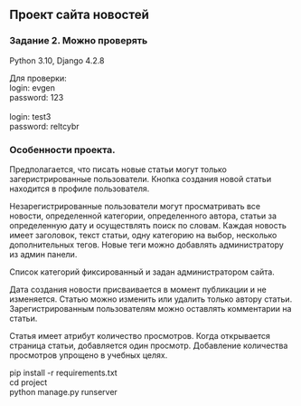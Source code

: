 <h2>Проект сайта новостей</h2>
<h3>Задание 2. Можно проверять</h3>
<p>Python 3.10, Django 4.2.8</p>
<p>
Для проверки:<br>
login: evgen<br>
password: 123<br><br>
login: test3<br>
password: reltcybr
</p>
<h3>Особенности проекта.</h3>
<p>
Предполагается, что писать новые статьи могут только загеристрированные пользователи.
Кнопка создания новой статьи находится в профиле пользователя.
</p>
<p>
Незарегистрированные пользователи могут просматривать все новости, определенной категории, определенного автора, статьи за определенную дату и осуществлять поиск по словам.
Каждая новость имеет заголовок, текст статьи, одну категорию на выбор, несколько дополнительных тегов.
Новые теги можно добавлять администратору из админ панели.
</p>
<p>
Список категорий фиксированный и задан администратором сайта.
</p>
<p>
Дата создания новости присваивается в момент публикации и не изменяется.
Статью можно изменить или удалить только автору статьи.
Зарегистрированным пользователям можно оставлять комментарии на статьи.
</p>
<p>
Статья имеет атрибут количество просмотров.
Когда открывается страница статьи, добавляется один просмотр.
Добавление количества просмотров упрощено в учебных целях.
</p>
<p>
pip install -r requirements.txt<br>
cd project<br>
python manage.py runserver
</p>
